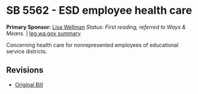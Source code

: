 # SB 5562 - ESD employee health care
**Primary Sponsor:** [Lisa Wellman](/person/leg/lisa.wellman.md)
*Status: First reading, referred to Ways & Means.* | [leg.wa.gov summary](https://app.leg.wa.gov/billsummary?BillNumber=5562&Year=2021)

Concerning health care for nonrepresented employees of educational service districts.

## Revisions
* [Original Bill](1/)